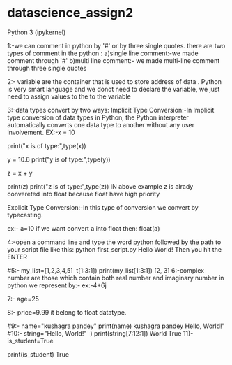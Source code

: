 # datascience_assign2



Python 3 (ipykernel)

1:-we can comment in python by '#' or by three single quotes. there are two types of comment in the python : a)single line comment:-we made comment through '#' b)multi line comment:- we made multi-line comment through three single quotes

2:- variable are the container that is used to store address of data . Python is very smart language and we donot need to declare the variable, we just need to assign values to the to the variable

3:-data types convert by two ways: 
Implicit Type Conversion:-In Implicit type conversion of data types in Python, the Python interpreter automatically converts one data type to another without any user involvement. EX:-x = 10

print("x is of type:",type(x))

y = 10.6 print("y is of type:",type(y))

z = x + y

print(z) print("z is of type:",type(z)) IN above example z is alrady convereted into float because float have high priority

Explicit Type Conversion:-In this type of conversion we convert by typecasting.

ex:- a=10 if we want convert a into float then: float(a)

4:-open a command line and type the word python followed by the path to your script file like this: python first_script.py Hello World! Then you hit the ENTER

#5:-
my_list=[1,2,3,4,5]
​
t[1:3:1])
print(my_list[1:3:1])
[2, 3]
6:-complex number are those which contain both real number and imaginary number in python we represent by:- ex:-4+6j

7:- age=25

8:- price=9.99 it belong to float datatype.

#9:-
name="kushagra pandey"
print(name)
kushagra pandey
Hello, World!"
#10:-
string="Hello, World!"
​
)
print(string[7:12:1])
World
True
11)-is_student=True






print(is_student)
True
